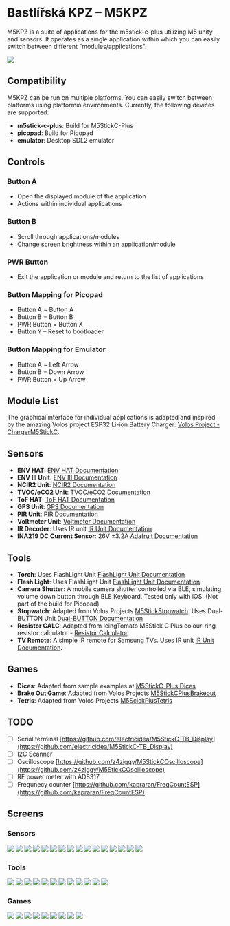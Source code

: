 # Bastlířská KPZ – M5KPZ

M5KPZ is a suite of applications for the m5stick-c-plus utilizing M5 unity and sensors. It operates as a single
application within which you can easily switch between different "modules/applications".

![](./docs/kpz.jpeg)

## Compatibility

M5KPZ can be run on multiple platforms. You can easily switch between platforms using platformio environments.
Currently, the following devices are supported:

- **m5stick-c-plus**: Build for M5StickC-Plus
- **picopad**: Build for Picopad
- **emulator**: Desktop SDL2 emulator

## Controls

### Button A

- Open the displayed module of the application
- Actions within individual applications

### Button B

- Scroll through applications/modules
- Change screen brightness within an application/module

### PWR Button

- Exit the application or module and return to the list of applications

### Button Mapping for Picopad

- Button A = Button A
- Button B = Button B
- PWR Button = Button X
- Button Y – Reset to bootloader

### Button Mapping for Emulator

- Button A = Left Arrow
- Button B = Down Arrow
- PWR Button = Up Arrow

## Module List

The graphical interface for individual applications is adapted and inspired by the amazing Volos project ESP32 Li-ion
Battery Charger: [Volos Project - ChargerM5StickC](https://github.com/VolosR/chargerM5StickC).

## Sensors
- **ENV HAT**: [ENV HAT Documentation](https://docs.m5stack.com/en/hat/hat-env)
- **ENV III Unit**: [ENV III Documentation](https://docs.m5stack.com/en/unit/envIII)
- **NCIR2 Unit**: [NCIR2 Documentation](https://docs.m5stack.com/en/unit/NCIR2)
- **TVOC/eCO2 Unit**: [TVOC/eCO2 Documentation](https://docs.m5stack.com/en/unit/tvoc)
- **ToF HAT**: [ToF HAT Documentation](https://docs.m5stack.com/en/hat/hat-tof)
- **GPS Unit**: [GPS Documentation](https://docs.m5stack.com/en/unit/gps)
- **PIR Unit**: [PIR Documentation](https://docs.m5stack.com/en/unit/PIR)
- **Voltmeter Unit**: [Voltmeter Documentation](https://docs.m5stack.com/en/unit/vmeter)
- **IR Decoder**: Uses IR unit [IR Unit Documentation](https://docs.m5stack.com/en/unit/ir)
- **INA219 DC Current Sensor**: 26V ±3.2A [Adafruit Documentation](https://learn.adafruit.com/adafruit-ina219-current-sensor-breakout)

## Tools

- **Torch**: Uses FlashLight Unit [FlashLight Unit Documentation](https://docs.m5stack.com/en/unit/FlashLight)
- **Flash Light**: Uses FlashLight Unit [FlashLight Unit Documentation](https://docs.m5stack.com/en/unit/FlashLight)
- **Camera Shutter**: A mobile camera shutter controlled via BLE, simulating volume down button through BLE Keyboard.
  Tested only with iOS. (Not part of the build for Picopad)
- **Stopwatch**: Adapted from Volos Projects [M5StickStopwatch](https://github.com/VolosR/M5StickStopwatch). Uses
  Dual-BUTTON Unit [Dual-BUTTON Documentation](https://docs.m5stack.com/en/unit/dual_button)
- **Resistor CALC**: Adapted from IcingTomato M5Stick C Plus colour-ring resistor
  calculator - [Resistor Calculator](https://github.com/IcingTomato/M5StickC-Resistor-Calculator).
- **TV Remote**: A simple IR remote for Samsung TVs. Uses IR
  unit [IR Unit Documentation](https://docs.m5stack.com/en/unit/ir).

## Games

- **Dices**: Adapted from sample examples
  at [M5StickC-Plus Dices](https://github.com/m5stack/M5StickC-Plus/tree/master/examples/Games/Dices)
- **Brake Out Game**: Adapted from Volos
  Projects [M5StickCPlusBrakeout](https://github.com/VolosR/M5StickCPlusBrakeout/tree/main)
- **Tetris**: Adapted from Volos Projects [M5ScickPlusTetris](https://github.com/VolosR/M5ScickPlusTetris/blob/main/)

## TODO
- [ ] Serial terminal [https://github.com/electricidea/M5StickC-TB_Display](https://github.com/electricidea/M5StickC-TB_Display)
- [ ] I2C Scanner
- [ ] Oscilloscope [https://github.com/z4ziggy/M5StickCOscilloscope](https://github.com/z4ziggy/M5StickCOscilloscope)
- [ ] RF power meter with AD8317
- [ ] Frequnecy counter [https://github.com/kapraran/FreqCountESP](https://github.com/kapraran/FreqCountESP)

## Screens

### Sensors

![](./docs/01-evniii-1.png)
![](./docs/01-evniii-2.png)
![](./docs/02-ncir-1.png)
![](./docs/02-ncir-2.png)
![](./docs/03-tvoc-1.png)
![](./docs/03-tvoc-2.png)
![](./docs/04-tof-1.png)
![](./docs/04-tof-2.png)
![](./docs/05-gps-1.png)
![](./docs/05-gps-2.png)
![](./docs/06-pir-1.png)
![](./docs/06-pir-2.png)
![](./docs/07-voltmeter-1.png)
![](./docs/07-voltmeter-2.png)
![](./docs/08-ir-decoder-1.png)
![](./docs/08-ir-decoder-2.png)

### Tools

![](./docs/09-torch-1.png)
![](./docs/09-torch-2.png)
![](./docs/10-flash-light-1.png)
![](./docs/10-flash-light-2.png)
![](./docs/11-shutter-1.png)
![](./docs/11-shutter-2.png)
![](./docs/12-stopwatch-1.png)
![](./docs/12-stopwatch-2.png)
![](./docs/13-resistor-calc-1.png)
![](./docs/13-resistor-calc-2.png)
![](./docs/14-tv-remote-1.png)
![](./docs/14-tv-remote-2.png)

### Games

![](./docs/15-dices-1.png)
![](./docs/15-dices-2.png)
![](./docs/15-dices-3.png)
![](./docs/16-brakeout-1.png)
![](./docs/16-brakeout-2.png)
![](./docs/16-brakeout-3.png)
![](./docs/17-tetris-1.png)
![](./docs/17-tetris-2.png)
![](./docs/17-tetris-3.png)
